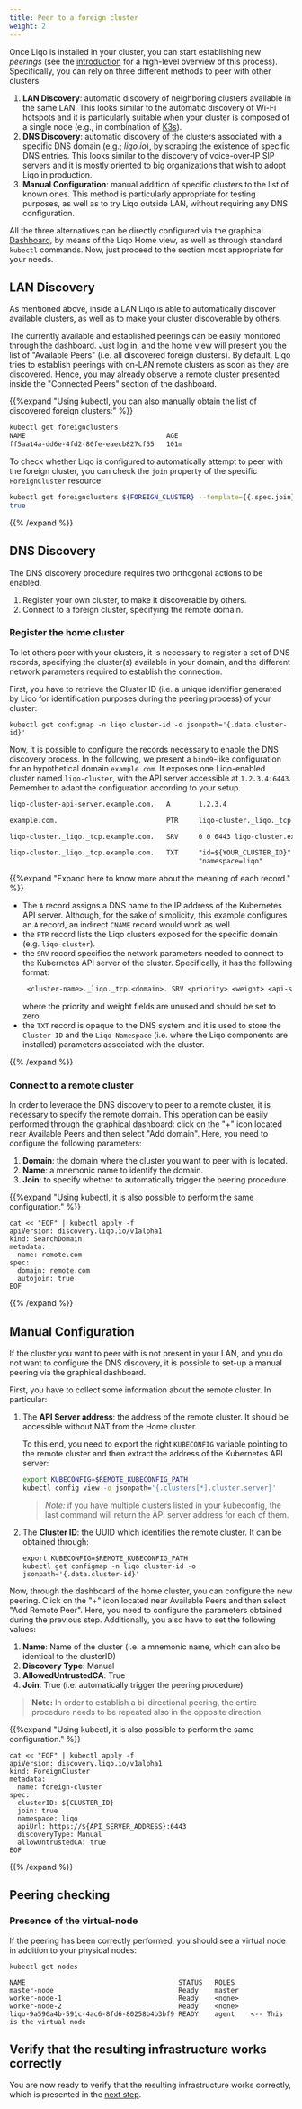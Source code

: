 ```yaml
---
title: Peer to a foreign cluster
weight: 2
---
```


Once Liqo is installed in your cluster, you can start establishing new *peerings* (see the [introduction](../../liqo-brief/#peering-basics) for a high-level overview of this process).
Specifically, you can rely on three different methods to peer with other clusters:

1. **LAN Discovery**: automatic discovery of neighboring clusters available in the same LAN. This looks similar to the automatic discovery of Wi-Fi hotspots and it is particularly suitable when your cluster is composed of a single node (e.g., in combination of [K3s](https://k3s.io)).
2. **DNS Discovery**: automatic discovery of the clusters associated with a specific DNS domain (e.g.; *liqo.io*), by scraping the existence of specific DNS entries. This looks similar to the discovery of voice-over-IP SIP servers and it is mostly oriented to big organizations that wish to adopt Liqo in production.
3. **Manual Configuration**: manual addition of specific clusters to the list of known ones. This method is particularly appropriate for testing purposes, as well as to try Liqo outside LAN, without requiring any DNS configuration.

All the three alternatives can be directly configured via the graphical [Dashboard](../dashboard), by means of the Liqo Home view, as well as through standard `kubectl` commands. Now, just proceed to the section most appropriate for your needs.

## LAN Discovery

As mentioned above, inside a LAN Liqo is able to automatically discover available clusters, as well as to make your cluster discoverable by others.

The currently available and established peerings can be easily monitored through the dashboard.
Just log in, and the home view will present you the list of "Available Peers" (i.e. all discovered foreign clusters).
By default, Liqo tries to establish peerings with on-LAN remote clusters as soon as they are discovered.
Hence, you may already observe a remote cluster presented inside the "Connected Peers" section of the dashboard.

{{%expand "Using kubectl, you can also manually obtain the list of discovered foreign clusters:" %}}

```bash
kubectl get foreignclusters
NAME                                   AGE
ff5aa14a-dd6e-4fd2-80fe-eaecb827cf55   101m
```

To check whether Liqo is configured to automatically attempt to peer with the foreign cluster,
you can check the `join` property of the specific `ForeignCluster` resource:
```bash
kubectl get foreignclusters ${FOREIGN_CLUSTER} --template={{.spec.join}}
true
```
{{% /expand %}}


## DNS Discovery

The DNS discovery procedure requires two orthogonal actions to be enabled.
1. Register your own cluster, to make it discoverable by others.
2. Connect to a foreign cluster, specifying the remote domain.

### Register the home cluster

To let others peer with your clusters, it is necessary to register a set of DNS records, specifying the cluster(s) available in your domain, and the different network parameters required to establish the connection.

First, you have to retrieve the Cluster ID (i.e. a unique identifier generated by Liqo for identification purposes during the peering process) of your cluster:
```
kubectl get configmap -n liqo cluster-id -o jsonpath='{.data.cluster-id}'
```

Now, it is possible to configure the records necessary to enable the DNS discovery process.
In the following, we present a `bind9`-like configuration for an hypothetical domain `example.com`. It exposes one Liqo-enabled cluster named `liqo-cluster`, with the API server accessible at `1.2.3.4:6443`.
Remember to adapt the configuration according to your setup.
```txt
liqo-cluster-api-server.example.com.   A       1.2.3.4

example.com.                           PTR     liqo-cluster._liqo._tcp.example.com.

liqo-cluster._liqo._tcp.example.com.   SRV     0 0 6443 liqo-cluster.example.com.

liqo-cluster._liqo._tcp.example.com.   TXT     "id=${YOUR_CLUSTER_ID}"
                                               "namespace=liqo"
```

{{%expand "Expand here to know more about the meaning of each record." %}}

* The `A` record assigns a DNS name to the IP address of the Kubernetes API server.
  Although, for the sake of simplicity, this example configures an `A` record, an indirect `CNAME` record would work as well.
* the `PTR` record lists the Liqo clusters exposed for the specific domain (e.g. `liqo-cluster`).
* the `SRV` record specifies the network parameters needed to connect to the Kubernetes API server of the cluster.
  Specifically, it has the following format:
  ```txt
   <cluster-name>._liqo._tcp.<domain>. SRV <priority> <weight> <api-server-port> <api-server-name>.
  ```
  where the priority and weight fields are unused and should be set to zero.
* the `TXT` record is opaque to the DNS system and it is used to store the `Cluster ID` and the `Liqo Namespace` (i.e. where the Liqo components are installed) parameters associated with the cluster.

{{% /expand %}}

### Connect to a remote cluster

In order to leverage the DNS discovery to peer to a remote cluster, it is necessary to specify the remote domain.
This operation can be easily performed through the graphical dashboard: click on the "+" icon located near Available Peers and then select "Add domain".
Here, you need to configure the following parameters:
1. **Domain**: the domain where the cluster you want to peer with is located.
2. **Name**: a mnemonic name to identify the domain.
3. **Join**: to specify whether to automatically trigger the peering procedure.

{{%expand "Using kubectl, it is also possible to perform the same configuration." %}}

```
cat << "EOF" | kubectl apply -f
apiVersion: discovery.liqo.io/v1alpha1
kind: SearchDomain
metadata:
  name: remote.com
spec:
  domain: remote.com
  autojoin: true
EOF
```

{{% /expand %}}

## Manual Configuration

If the cluster you want to peer with is not present in your LAN, and you do not want to configure the DNS discovery,
it is possible to set-up a manual peering via the graphical dashboard.

First, you have to collect some information about the remote cluster. In particular:

1. The **API Server address**: the address of the remote cluster. It should be accessible without NAT from the Home cluster.

    To this end, you need to export the right `KUBECONFIG` variable pointing to the remote cluster and then extract the address of
the Kubernetes API server:
    ```bash
    export KUBECONFIG=$REMOTE_KUBECONFIG_PATH
    kubectl config view -o jsonpath='{.clusters[*].cluster.server}'
    ```
    > *Note:* if you have multiple clusters listed in your kubeconfig, the last command will return the API server address for each of them.


2. The **Cluster ID**: the UUID which identifies the remote cluster. It can be obtained through:

    ```
    export KUBECONFIG=$REMOTE_KUBECONFIG_PATH
    kubectl get configmap -n liqo cluster-id -o jsonpath='{.data.cluster-id}'
    ```

Now, through the dashboard of the home cluster, you can configure the new peering. Click on the "+" icon located near Available Peers and then select "Add Remote Peer". Here, you need to configure the parameters obtained during the previous step. Additionally, you also have to set the following values:

 1. **Name**: Name of the cluster (i.e. a mnemonic name, which can also be identical to the clusterID)
 2. **Discovery Type**: Manual
 3. **AllowedUntrustedCA**: True 
 4. **Join**: True (i.e. automatically trigger the peering procedure)

> **Note:** In order to establish a bi-directional peering, the entire procedure needs to be repeated also in the opposite direction.

{{%expand "Using kubectl, it is also possible to perform the same configuration." %}}

```
cat << "EOF" | kubectl apply -f
apiVersion: discovery.liqo.io/v1alpha1
kind: ForeignCluster
metadata:
  name: foreign-cluster
spec:
  clusterID: ${CLUSTER_ID}
  join: true
  namespace: liqo
  apiUrl: https://${API_SERVER_ADDRESS}:6443
  discoveryType: Manual
  allowUntrustedCA: true
EOF
```

{{% /expand %}}

## Peering checking

### Presence of the virtual-node

If the peering has been correctly performed, you should see a virtual node in addition to your physical nodes:

```
kubectl get nodes

NAME                                      STATUS   ROLES
master-node                               Ready    master
worker-node-1                             Ready    <none>
worker-node-2                             Ready    <none>
liqo-9a596a4b-591c-4ac6-8fd6-80258b4b3bf9 READY    agent    <-- This is the virtual node
```

## Verify that the resulting infrastructure works correctly

You are now ready to verify that the resulting infrastructure works correctly, which is presented in the [next step](../test).
